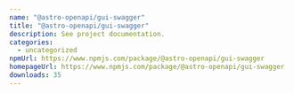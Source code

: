 ```yaml
---
name: "@astro-openapi/gui-swagger"
title: "@astro-openapi/gui-swagger"
description: See project documentation.
categories:
  - uncategorized
npmUrl: https://www.npmjs.com/package/@astro-openapi/gui-swagger
homepageUrl: https://www.npmjs.com/package/@astro-openapi/gui-swagger
downloads: 35
---
```

